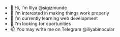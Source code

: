 - 👋 Hi, I’m Illya @sigizmunde
- 👀 I’m interested in making things work properly
- 🌱 I’m currently learning web development
- 💞️ I'm looking for oportunities
- 📫 You may write me on Telegram @iliyabinocular

<!---
sigizmunde/sigizmunde is a ✨ special ✨ repository because its `README.md` (this file) appears on your GitHub profile.
You can click the Preview link to take a look at your changes.
--->
